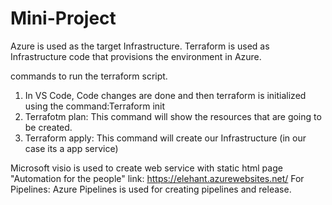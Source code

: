 # Mini-Project

Azure is used as the target Infrastructure. 
Terraform is used as Infrastructure code that provisions the environment in Azure.

commands to run the terraform script.

1. In VS Code, Code changes are done and then terraform is initialized using the command:Terraform init
2. Terrafotm plan: This command will show the resources that are going to be created.
3. Terraform apply: This command will create our Infrastructure (in our case its a app service)

Microsoft visio is used to create web service with static html page "Automation for the people"
link: https://elehant.azurewebsites.net/
For Pipelines: Azure Pipelines is used for creating pipelines and release.
